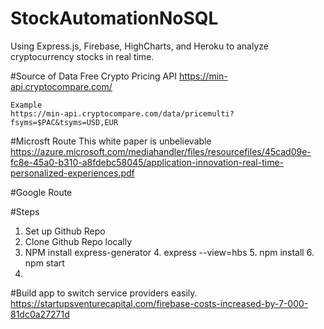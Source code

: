 # StockAutomationNoSQL
Using Express.js, Firebase, HighCharts, and Heroku to analyze cryptocurrency stocks in real time. 


#Source of Data
    Free Crypto Pricing API
    https://min-api.cryptocompare.com/

    Example
    https://min-api.cryptocompare.com/data/pricemulti?fsyms=$PAC&tsyms=USD,EUR

#Microsft Route
	This white paper is unbelievable
	https://azure.microsoft.com/mediahandler/files/resourcefiles/45cad09e-fc8e-45a0-b310-a8fdebc58045/application-innovation-real-time-personalized-experiences.pdf

#Google Route

#Steps
1. Set up Github Repo
2. Clone Github Repo locally
3. NPM install express-generator
    4. express --view=hbs
    5. npm install
    6. npm start
7. 

#Build app to switch service providers easily. 
	https://startupsventurecapital.com/firebase-costs-increased-by-7-000-81dc0a27271d
